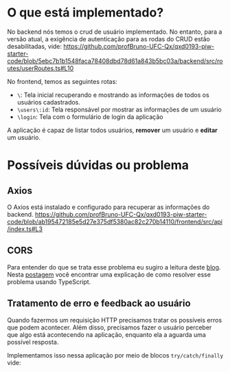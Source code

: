 # O que está implementado?


No backend nós temos o crud de usuário implementado. No entanto, para a versão atual, a exigência de autenticação para as rodas do CRUD estão desabilitadas, vide:
https://github.com/profBruno-UFC-Qx/qxd0193-piw-starter-code/blob/5ebc7b1b1548faca78408dbd78d61a843b5bc03a/backend/src/routes/userRoutes.ts#L10

No frontend, temos as seguintes rotas:

- `\`: Tela inicial recuperando e mostrando as informações de todos os usuários cadastrados. 
- `\users\:id`: Tela responsável por mostrar as informações de um usuário
- `\login`: Tela com o formulário de login da aplicação

A aplicação é capaz de listar todos usuários,
**remover** um usuário e **editar** um usuário.


# Possíveis dúvidas ou problema

## Axios
O Axios está instalado e configurado para recuperar as informações do backend.
https://github.com/profBruno-UFC-Qx/qxd0193-piw-starter-code/blob/ab195472185e5d27e375df5380ac82c270b14110/frontend/src/api/index.ts#L3

## CORS

Para entender do que se trata esse problema eu sugiro a leitura deste [blog](https://medium.com/@highlanderfullstack/um-guia-para-cors-em-node-js-com-express-b576c71c50ea). Nesta [postagem](https://www.twilio.com/pt-br/blog/adicione-suporte-cors-sua-api-express-typescript) você encontrar uma explicação de como resolver esse problema usando TypeScript.

## Tratamento de erro e feedback ao usuário

Quando fazermos um requisição HTTP precisamos tratar os possíveis erros que podem acontecer. Além disso, precisamos fazer o usuário perceber que algo está acontecendo na aplicação, enquanto ela a aguarda uma possível resposta. 

Implementamos isso nessa aplicação por meio de blocos `try/catch/finally` vide:
